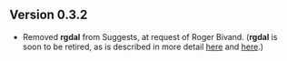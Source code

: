 ## Version 0.3.2

* Removed **rgdal** from Suggests, at request of Roger
  Bivand. (**rgdal** is soon to be retired, as is described in more
  detail [here](https://r-spatial.org/r/2022/04/12/evolution.html) and
  [here](https://r-spatial.org/r/2022/12/14/evolution2.html).)


